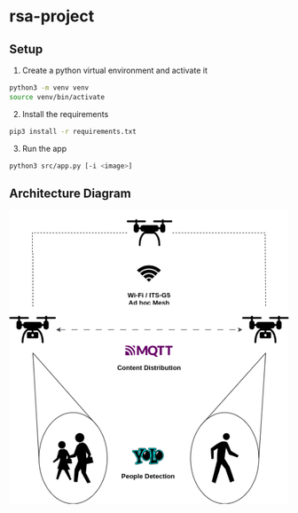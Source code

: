 # rsa-project

## Setup

1. Create a python virtual environment and activate it

```bash
python3 -m venv venv
source venv/bin/activate
```

2. Install the requirements

```bash
pip3 install -r requirements.txt
```

3. Run the app

```bash
python3 src/app.py [-i <image>]
```

## Architecture Diagram

![Architecture Diagram](./diagram/rsa-project.png)